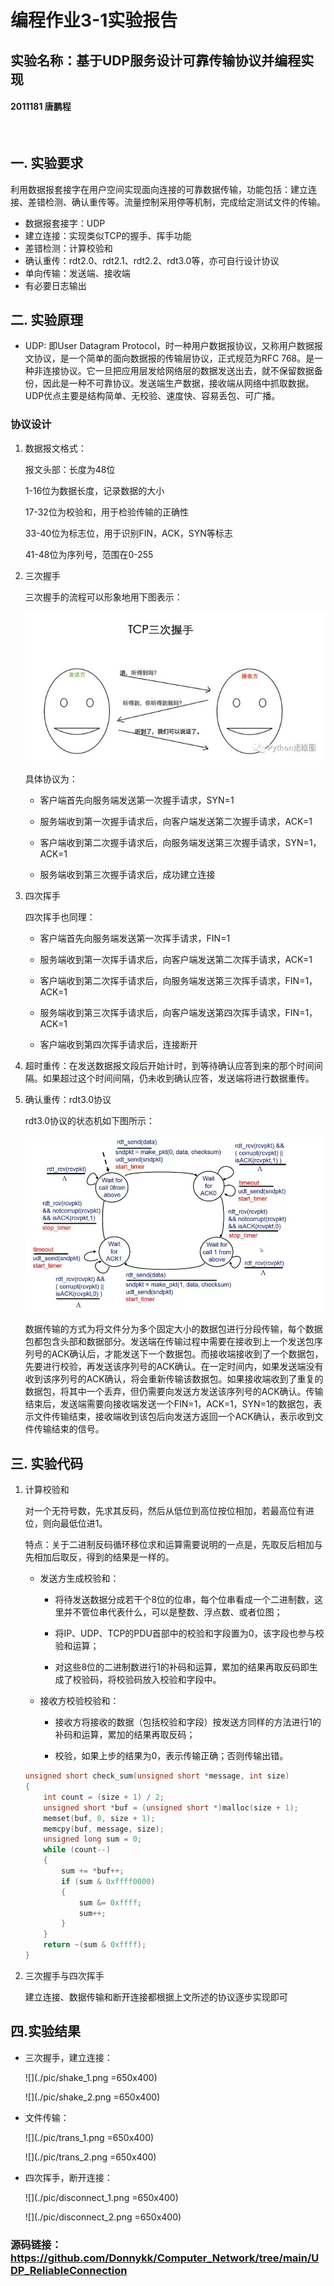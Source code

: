 # 编程作业3-1实验报告 # 
## 实验名称：基于UDP服务设计可靠传输协议并编程实现 ##
#### 2011181 唐鹏程 ####
&nbsp;

## 一. 实验要求 ##

利用数据报套接字在用户空间实现面向连接的可靠数据传输，功能包括：建立连接、差错检测、确认重传等。流量控制采用停等机制，完成给定测试文件的传输。

* 数据报套接字：UDP
* 建立连接：实现类似TCP的握手、挥手功能
* 差错检测：计算校验和
* 确认重传：rdt2.0、rdt2.1、rdt2.2、rdt3.0等，亦可自行设计协议
* 单向传输：发送端、接收端
* 有必要日志输出

## 二. 实验原理 ##

* UDP: 即User Datagram Protocol，时一种用户数据报协议，又称用户数据报文协议，是一个简单的面向数据报的传输层协议，正式规范为RFC 768。是一种非连接协议。它一旦把应用层发给网络层的数据发送出去，就不保留数据备份，因此是一种不可靠协议。发送端生产数据，接收端从网络中抓取数据。UDP优点主要是结构简单、无校验、速度快、容易丢包、可广播。

### 协议设计 ### 
1. 数据报文格式：

    报文头部：长度为48位

    1-16位为数据长度，记录数据的大小

    17-32位为校验和，用于检验传输的正确性

    33-40位为标志位，用于识别FIN，ACK，SYN等标志

    41-48位为序列号，范围在0-255

2. 三次握手

    三次握手的流程可以形象地用下图表示：

    ![](./pic/shake.jpg)

    具体协议为：
    
    * 客户端首先向服务端发送第一次握手请求，SYN=1

    * 服务端收到第一次握手请求后，向客户端发送第二次握手请求，ACK=1

    * 客户端收到第二次握手请求后，向服务端发送第三次握手请求，SYN=1，ACK=1

    * 服务端收到第三次握手请求后，成功建立连接

3. 四次挥手

    四次挥手也同理：

    * 客户端首先向服务端发送第一次挥手请求，FIN=1

    * 服务端收到第一次挥手请求后，向客户端发送第二次挥手请求，ACK=1

    * 客户端收到第二次挥手请求后，向服务端发送第三次挥手请求，FIN=1，ACK=1

    * 服务端收到第三次挥手请求后，向客户端发送第四次挥手请求，FIN=1，ACK=1

    * 客户端收到第四次挥手请求后，连接断开

4. 超时重传：在发送数据报文段后开始计时，到等待确认应答到来的那个时间间隔。如果超过这个时间间隔，仍未收到确认应答，发送端将进行数据重传。

5. 确认重传：rdt3.0协议

    rdt3.0协议的状态机如下图所示：

    ![](./pic/rdt.jpg)

    数据传输的方式为将文件分为多个固定大小的数据包进行分段传输，每个数据包都包含头部和数据部分。发送端在传输过程中需要在接收到上一个发送包序列号的ACK确认后，才能发送下一个数据包。而接收端接收到了一个数据包，先要进行校验，再发送该序列号的ACK确认。在一定时间内，如果发送端没有收到该序列号的ACK确认，将会重新传输该数据包。如果接收端收到了重复的数据包，将其中一个丢弃，但仍需要向发送方发送该序列号的ACK确认。传输结束后，发送端需要向接收端发送一个FIN=1，ACK=1，SYN=1的数据包，表示文件传输结束，接收端收到该包后向发送方返回一个ACK确认，表示收到文件传输结束的信号。

## 三. 实验代码 ##
1. 计算校验和

    对一个无符号数，先求其反码，然后从低位到高位按位相加，若最高位有进位，则向最低位进1。
    
    特点：关于二进制反码循环移位求和运算需要说明的一点是，先取反后相加与先相加后取反，得到的结果是一样的。

    * 发送方生成校验和：
    
        * 将待发送数据分成若干个8位的位串，每个位串看成一个二进制数，这里并不管位串代表什么，可以是整数、浮点数、或者位图；

        * 将IP、UDP、TCP的PDU首部中的校验和字段置为0，该字段也参与校验和运算；

        * 对这些8位的二进制数进行1的补码和运算，累加的结果再取反码即生成了校验码，将校验码放入校验和字段中。

    * 接收方校验校验和：

        * 接收方将接收的数据（包括校验和字段）按发送方同样的方法进行1的补码和运算，累加的结果再取反码；
        
        * 校验，如果上步的结果为0，表示传输正确；否则传输出错。

    ```c
    unsigned short check_sum(unsigned short *message, int size)
    {
        int count = (size + 1) / 2;
        unsigned short *buf = (unsigned short *)malloc(size + 1);
        memset(buf, 0, size + 1);
        memcpy(buf, message, size);
        unsigned long sum = 0;
        while (count--)
        {
            sum += *buf++;
            if (sum & 0xffff0000)
            {
                sum &= 0xffff;
                sum++;
            }
        }
        return ~(sum & 0xffff);
    }
    ```

2. 三次握手与四次挥手

    建立连接、数据传输和断开连接都根据上文所述的协议逐步实现即可

## 四.实验结果 ##
* 三次握手，建立连接：
    
    ![](./pic/shake_1.png =650x400)  

    ![](./pic/shake_2.png =650x400)

* 文件传输：

    ![](./pic/trans_1.png =650x400)

    ![](./pic/trans_2.png =650x400)

* 四次挥手，断开连接：

    ![](./pic/disconnect_1.png =650x400)

    ![](./pic/disconnect_2.png =650x400)

### 源码链接：https://github.com/Donnykk/Computer_Network/tree/main/UDP_ReliableConnection ###